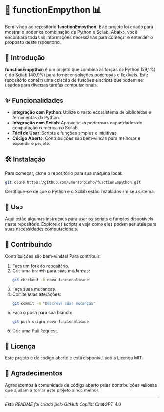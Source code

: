 
# 🐍 functionEmpython 📊

Bem-vindo ao repositório **functionEmpython**! Este projeto foi criado para mostrar o poder da combinação de Python e Scilab. Abaixo, você encontrará todas as informações necessárias para começar e entender o propósito deste repositório.

## 🌟 Introdução
**functionEmpython** é um projeto que combina as forças do Python (59,1%) e do Scilab (40,9%) para fornecer soluções poderosas e flexíveis. Este repositório contém uma coleção de funções e scripts que podem ser usados para diversas tarefas computacionais.

## ✨ Funcionalidades
- **Integração com Python**: Utilize o vasto ecossistema de bibliotecas e ferramentas do Python.
- **Integração com Scilab**: Aproveite as poderosas capacidades de computação numérica do Scilab.
- **Fácil de Usar**: Scripts e funções simples e intuitivas.
- **Código Aberto**: Contribuições são bem-vindas para melhorar e expandir o projeto.

## 🛠 Instalação
Para começar, clone o repositório para sua máquina local:
```bash
git clone https://github.com/Emersonpinho/functionEmpython.git
```
Certifique-se de que o Python e o Scilab estão instalados em seu sistema.

## 🚀 Uso
Aqui estão algumas instruções para usar os scripts e funções disponíveis neste repositório. Explore os scripts e veja como eles podem ser úteis para suas necessidades computacionais.

## 🤝 Contribuindo
Contribuições são bem-vindas! Para contribuir:
1. Faça um fork do repositório.
2. Crie uma branch para suas mudanças:
   ```bash
   git checkout -b nova-funcionalidade
   ```
3. Faça suas mudanças.
4. Comite suas alterações:
   ```bash
   git commit -m "Descreva suas mudanças"
   ```
5. Faça o push para sua branch:
   ```bash
   git push origin nova-funcionalidade
   ```
6. Crie uma Pull Request.

## 📜 Licença
Este projeto é de código aberto e está disponível sob a Licença MIT.

## 🙏 Agradecimentos
Agradecemos à comunidade de código aberto pelas contribuições valiosas que ajudam a tornar este projeto ainda melhor.

---

_Este README foi criado pelo GitHub Copilot ChatGPT 4.0_
